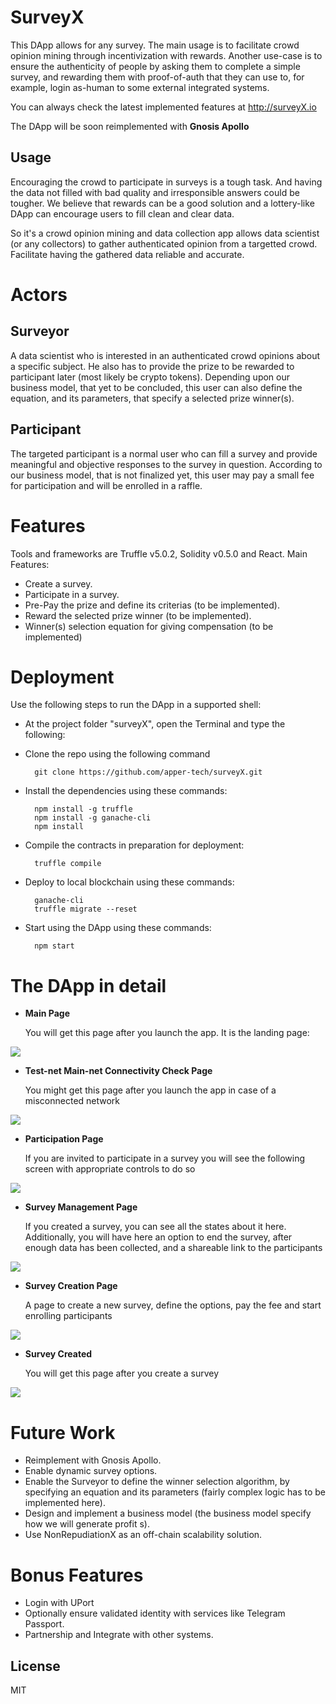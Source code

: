 # SurveyX

This DApp allows for any survey. The main usage is to facilitate crowd opinion mining through incentivization with rewards. Another use-case is to ensure the authenticity of people by asking them to complete a simple survey, and rewarding them with proof-of-auth that they can use to, for example, login as-human to some external integrated systems.

You can always check the latest implemented features at http://surveyX.io 

The DApp will be soon reimplemented with **Gnosis Apollo**

## Usage
Encouraging the crowd to participate in surveys is a tough task. And having the data not filled with bad quality and irresponsible answers could be tougher. We believe that rewards can be a good solution and a lottery-like DApp can encourage users to fill clean and clear data.

So it's a crowd opinion mining and data collection app allows data scientist (or any collectors) to gather authenticated opinion from a targetted crowd. Facilitate having the gathered data reliable and accurate.

# Actors
## Surveyor
A data scientist who is interested in an authenticated crowd opinions about a specific subject. He also has to provide the prize to be rewarded to participant later (most likely be crypto tokens). 
Depending upon our business model, that yet to be concluded, this user can also define the equation, and its parameters, that specify a selected prize winner(s).

## Participant 
The targeted participant is a normal user who can fill a survey and provide meaningful and objective responses to the survey in question. 
According to our business model, that is not finalized yet, this user may pay a small fee for participation and will be enrolled in a raffle.


# Features
Tools and frameworks are Truffle v5.0.2, Solidity v0.5.0 and React.
Main Features:
- Create a survey.
- Participate in a survey.
- Pre-Pay the prize and define its criterias (to be implemented).
- Reward the selected prize winner (to be implemented).
- Winner(s) selection equation for giving compensation (to be implemented)

# Deployment

Use the following steps to run the DApp in a supported shell:
- At the project folder "surveyX", open the Terminal and type the following:
- Clone the repo using the following command

		git clone https://github.com/apper-tech/surveyX.git
- Install the dependencies using these commands:

		npm install -g truffle
        npm install -g ganache-cli
        npm install
- Compile the contracts in preparation for deployment:

        truffle compile
- Deploy to local blockchain using these commands:
		
        ganache-cli
        truffle migrate --reset
- Start using the DApp using these commands:

		npm start

# The DApp in detail
- **Main Page**
    
    You will get this page after you launch the app. It is the landing page:
 
<img src="https://drive.google.com/uc?id=1fHrGnALzv6BmHPC85VkW9ttDaxrEZeck">

 - **Test-net Main-net Connectivity Check Page**
    
    You might get this page after you launch the app in case of a misconnected network
 
<img src="https://drive.google.com/uc?id=1ID3fAkCsXAd2vMWPO47LnzXcyHZiQBSy">

- **Participation Page**
    
    If you are invited to participate in a survey you will see the following screen with appropriate controls to do so  
 
<img src="https://drive.google.com/uc?id=1uAG1AgYmFDFMargdkR2lZRvdNk0bbgjJ">

- **Survey Management Page**
    
    If you created a survey, you can see all the states about it here. Additionally, you will have here an option to end the survey, after enough data has been collected, and a shareable link to the participants
  
 
<img src="https://drive.google.com/uc?id=1iSTgiJEkiITfuxsRaMEMUxnpcHyUgvp1">

- **Survey Creation Page**
    
    A page to create a new survey, define the options, pay the fee and start enrolling participants
  
 
<img src="https://drive.google.com/uc?id=1VHkxBexFbs3CfBqUTZTAgNaZLxafi_mj">

 - **Survey Created**
   
    You will get this page after you create a survey
 
<img src="https://drive.google.com/uc?id=1BwUuMZwwDlu7Dpt7XrrftaQQ_EEVuDYz">

# Future Work
- Reimplement with Gnosis Apollo.
- Enable dynamic survey options.
- Enable the Surveyor to define the winner selection algorithm, by specifying an equation and its parameters (fairly complex logic has to be implemented here).
- Design and implement a business model (the business model specify how we will generate profit
s).
- Use NonRepudiationX as an off-chain scalability solution.
# Bonus Features
- Login with UPort
- Optionally ensure validated identity with services like Telegram Passport.
- Partnership and Integrate with other systems.

## License
MIT 
